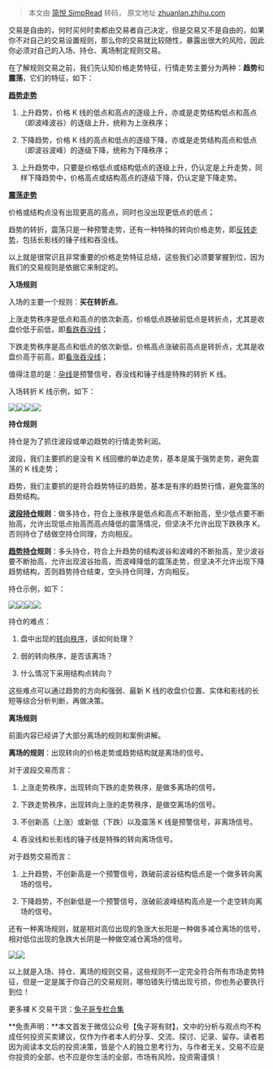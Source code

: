 > 本文由 [简悦 SimpRead](http://ksria.com/simpread/) 转码， 原文地址 [zhuanlan.zhihu.com](https://zhuanlan.zhihu.com/p/697197901)

交易是自由的，何时买何时卖都由交易者自己决定，但是交易又不是自由的，如果你不对自己的交易设置规则，那么你的交易就比较随性，暴露出很大的风险，因此你必须对自己的入场、持仓、离场制定规则交易。

在了解规则交易之前，我们先认知价格走势特征，行情走势主要分为两种：**趋势**和**震荡**，它们的特征，如下：

**[趋势走势](https://zhida.zhihu.com/search?content_id=243063040&content_type=Article&match_order=1&q=%E8%B6%8B%E5%8A%BF%E8%B5%B0%E5%8A%BF&zhida_source=entity)**

1. 上升趋势，价格 K 线的低点和高点的逐级上升，亦或是走势结构低点和高点（即波峰波谷）的逐级上升，统称为上涨秩序；

2. 下降趋势，价格 K 线的高点和低点的逐级下降，亦或是走势结构高点和低点（即波谷波峰）的逐级下降，统称为下降秩序；

3. 上升趋势中，只要是价格低点或结构低点的逐级上升，仍认定是上升走势，同样下降趋势中，价格高点或结构高点的逐级下降，仍认定是下降走势。

**[震荡走势](https://zhida.zhihu.com/search?content_id=243063040&content_type=Article&match_order=1&q=%E9%9C%87%E8%8D%A1%E8%B5%B0%E5%8A%BF&zhida_source=entity)**

价格或结构点没有出现更高的高点，同时也没出现更低点的低点；

趋势的转折，震荡只是一种预警走势，还有一种特殊的转向价格走势，即[反转走势](https://zhida.zhihu.com/search?content_id=243063040&content_type=Article&match_order=1&q=%E5%8F%8D%E8%BD%AC%E8%B5%B0%E5%8A%BF&zhida_source=entity)，包括长影线的锤子线和吞没线。

以上就是很常识且非常重要的价格走势特征总结，这些我们必须要掌握到位，因为我们的交易规则是依据它来制定的。

**入场规则**

入场的主要一个规则：**买在转折点**。

上涨走势秩序是低点和高点的依次新高，价格低点跌破前低点是转折点，尤其是收盘价低于前低，即[看跌吞没线](https://zhida.zhihu.com/search?content_id=243063040&content_type=Article&match_order=1&q=%E7%9C%8B%E8%B7%8C%E5%90%9E%E6%B2%A1%E7%BA%BF&zhida_source=entity)；

下跌走势秩序是高点和低点的依次新低，价格高点涨破前高点是转折点，尤其是收盘价高于前高，即[看涨吞没线](https://zhida.zhihu.com/search?content_id=243063040&content_type=Article&match_order=1&q=%E7%9C%8B%E6%B6%A8%E5%90%9E%E6%B2%A1%E7%BA%BF&zhida_source=entity)；

值得注意的是：[孕线](https://zhida.zhihu.com/search?content_id=243063040&content_type=Article&match_order=1&q=%E5%AD%95%E7%BA%BF&zhida_source=entity)是预警信号，吞没线和锤子线是特殊的转折 K 线。

入场转折 K 线示例，如下：

![](https://picx.zhimg.com/v2-0f7dab9ef3d4501d88c60c9c73527c9b_r.jpg)![](https://picx.zhimg.com/v2-5396d1a2f4caa909f859467e20d4321d_r.jpg)![](https://pic3.zhimg.com/v2-95df005bd2a3aa30d57fcc8ffcfbea60_r.jpg)![](https://pic1.zhimg.com/v2-8b3480ddfdad8689a94d1d5afc70a8f6_r.jpg)

**持仓规则**

持仓是为了抓住波段或单边趋势的行情走势利润。

波段，我们主要抓的是没有 K 线回撤的单边走势，基本是属于强势走势，避免震荡的 K 线走势；

趋势，我们主要抓的是符合趋势特征的趋势，基本是有序的趋势行情，避免震荡的趋势结构。

**[波段持仓](https://zhida.zhihu.com/search?content_id=243063040&content_type=Article&match_order=1&q=%E6%B3%A2%E6%AE%B5%E6%8C%81%E4%BB%93&zhida_source=entity)规则**：做多持仓，符合上涨秩序是低点和高点不断抬高，至少低点要不断抬高，允许出现低点抬高而高点降低的震荡情况，但坚决不允许出现下跌秩序 K，否则持仓了结做空持仓同理，方向相反。

**[趋势持仓](https://zhida.zhihu.com/search?content_id=243063040&content_type=Article&match_order=1&q=%E8%B6%8B%E5%8A%BF%E6%8C%81%E4%BB%93&zhida_source=entity)规则**：多头持仓，符合上升趋势的结构波谷和波峰的不断抬高，至少波谷要不断抬高，允许出现波谷抬高，而波峰降低的震荡走势，但坚决不允许出现下降趋势结构，否则趋势持仓结束，空头持仓同理，方向相反。

持仓示例，如下：

![](https://picx.zhimg.com/v2-c571c22458be64fac0dc30c919df0daf_r.jpg)![](https://picx.zhimg.com/v2-877abaae12aa6d2dc265833bd2f38bf1_r.jpg)![](https://pica.zhimg.com/v2-42253f0c37e26cc5f0559132ce44d236_r.jpg)![](https://pic2.zhimg.com/v2-3b03e004788a0b7258424e8202dc50bf_r.jpg)

持仓的难点：

1. 盘中出现的[转向秩序](https://zhida.zhihu.com/search?content_id=243063040&content_type=Article&match_order=1&q=%E8%BD%AC%E5%90%91%E7%A7%A9%E5%BA%8F&zhida_source=entity)，该如何处理？

2. 弱的转向秩序，是否该离场？

3. 什么情况下采用结构点转向？

这些难点可以通过趋势的方向和强弱、最新 K 线的收盘价位置、实体和影线的长短等综合分析判断，再做决策。

**离场规则**

前面内容已经讲了大部分离场的规则和案例讲解。

**离场的规则**：出现转向的价格走势或趋势结构就是离场的信号。

对于波段交易而言：

1. 上涨走势秩序，出现转向下跌的走势秩序，是做多离场的信号。

2. 下跌走势秩序，出现转向上涨的走势秩序，是做空离场的信号。

3. 不创新高（上涨）或新低（下跌）以及震荡 K 线是预警信号，非离场信号。

4. 吞没线和长影线的锤子线是特殊的转向离场信号。

对于趋势交易而言：

1. 上升趋势，不创新高是一个预警信号，跌破前波谷结构低点是一个做多转向离场的信号。

2. 下降趋势，不创新低是一个预警信号，涨破前波峰结构高点是一个走空转向离场的信号。

还有一种离场规则，就是相对高位出现的急涨大长阳是一种做多减仓离场的信号，相对低位出现的急跌大长阴是一种做空减仓离场的信号。

![](https://pic3.zhimg.com/v2-ba5547067d9ffbc66bc52f346d5d3d18_r.jpg)![](https://picx.zhimg.com/v2-ed5229a70e04295a10b87c53d2761d09_r.jpg)

以上就是入场、持仓、离场的规则交易，这些规则不一定完全符合所有市场走势特征，但是一定是属于你自己的交易规则，哪怕错失行情出现亏损，你也务必要执行到位！

更多裸 K 交易干货：[兔子哥专栏合集](https://link.zhihu.com/?target=https%3A//mp.weixin.qq.com/mp/appmsgalbum%3F__biz%3DMzIwODE5NDQ5Nw%3D%3D%26action%3Dgetalbum%26album_id%3D2753150497171324929%23wechat_redirect)

**免责声明：**本文首发于微信公众号【兔子哥有财】，文中的分析与观点均不构成任何投资买卖建议，仅作为作者本人的分享、交流、探讨、记录、留存。读者若因为阅读本文后的投资决策，皆是个人的独立思考行为，与作者无关。交易不应是你投资的全部，也不应是你生活的全部，市场有风险，投资需谨慎！